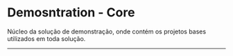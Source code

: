 # Demosntration - Core

Núcleo da solução de demonstração, onde contém os projetos bases utilizados em toda solução.
<hr />